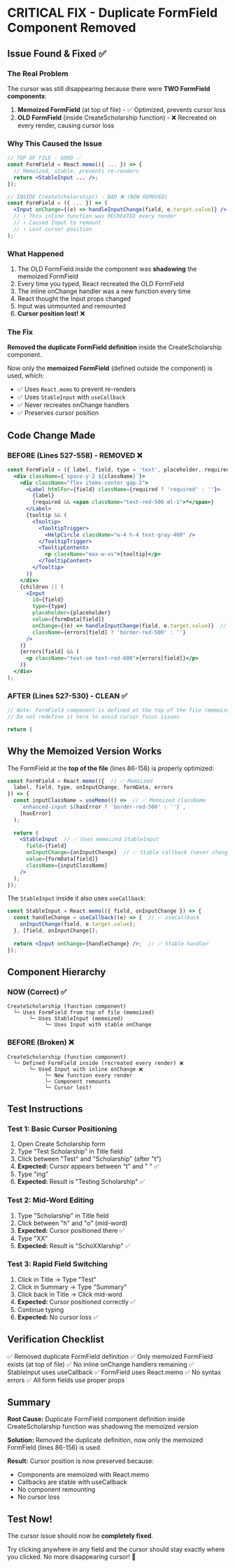 # CRITICAL FIX - Duplicate FormField Component Removed

## Issue Found & Fixed ✅

### The Real Problem
The cursor was still disappearing because there were **TWO FormField components**:

1. **Memoized FormField** (at top of file) - ✅ Optimized, prevents cursor loss
2. **OLD FormField** (inside CreateScholarship function) - ❌ Recreated on every render, causing cursor loss

### Why This Caused the Issue

```jsx
// TOP OF FILE - GOOD ✅
const FormField = React.memo(({ ... }) => {
  // Memoized, stable, prevents re-renders
  return <StableInput ... />;
});

// INSIDE CreateScholarship() - BAD ❌ (NOW REMOVED)
const FormField = ({ ... }) => (
  <Input onChange={(e) => handleInputChange(field, e.target.value)} />
  // ↑ This inline function was RECREATED every render
  // ↑ Caused Input to remount
  // ↑ Lost cursor position
);
```

### What Happened
1. The OLD FormField inside the component was **shadowing** the memoized FormField
2. Every time you typed, React recreated the OLD FormField
3. The inline onChange handler was a new function every time
4. React thought the Input props changed
5. Input was unmounted and remounted
6. **Cursor position lost!** ❌

### The Fix
**Removed the duplicate FormField definition** inside the CreateScholarship component.

Now only the **memoized FormField** (defined outside the component) is used, which:
- ✅ Uses `React.memo` to prevent re-renders
- ✅ Uses `StableInput` with `useCallback`
- ✅ Never recreates onChange handlers
- ✅ Preserves cursor position

## Code Change Made

### BEFORE (Lines 527-558) - REMOVED ❌
```jsx
const FormField = ({ label, field, type = 'text', placeholder, required, children, tooltip, className = '' }) => (
  <div className={`space-y-2 ${className}`}>
    <div className="flex items-center gap-2">
      <Label htmlFor={field} className={required ? 'required' : ''}>
        {label}
        {required && <span className="text-red-500 ml-1">*</span>}
      </Label>
      {tooltip && (
        <Tooltip>
          <TooltipTrigger>
            <HelpCircle className="w-4 h-4 text-gray-400" />
          </TooltipTrigger>
          <TooltipContent>
            <p className="max-w-xs">{tooltip}</p>
          </TooltipContent>
        </Tooltip>
      )}
    </div>
    {children || (
      <Input
        id={field}
        type={type}
        placeholder={placeholder}
        value={formData[field]}
        onChange={(e) => handleInputChange(field, e.target.value)}  // ❌ INLINE HANDLER!
        className={errors[field] ? 'border-red-500' : ''}
      />
    )}
    {errors[field] && (
      <p className="text-sm text-red-600">{errors[field]}</p>
    )}
  </div>
);
```

### AFTER (Lines 527-530) - CLEAN ✅
```jsx
// Note: FormField component is defined at the top of the file (memoized version)
// Do not redefine it here to avoid cursor focus issues

return (
```

## Why the Memoized Version Works

The FormField at the **top of the file** (lines 86-156) is properly optimized:

```jsx
const FormField = React.memo(({  // ✅ Memoized
  label, field, type, onInputChange, formData, errors
}) => {
  const inputClassName = useMemo(() =>  // ✅ Memoized className
    `enhanced-input ${hasError ? 'border-red-500' : ''}`,
    [hasError]
  );
  
  return (
    <StableInput  // ✅ Uses memoized StableInput
      field={field}
      onInputChange={onInputChange}  // ✅ Stable callback (never changes)
      value={formData[field]}
      className={inputClassName}
    />
  );
});
```

The `StableInput` inside it also uses `useCallback`:

```jsx
const StableInput = React.memo(({ field, onInputChange }) => {
  const handleChange = useCallback((e) => {  // ✅ useCallback
    onInputChange(field, e.target.value);
  }, [field, onInputChange]);
  
  return <Input onChange={handleChange} />;  // ✅ Stable handler
});
```

## Component Hierarchy

### NOW (Correct) ✅
```
CreateScholarship (function component)
  └─ Uses FormField from top of file (memoized)
       └─ Uses StableInput (memoized)
            └─ Uses Input with stable onChange
```

### BEFORE (Broken) ❌
```
CreateScholarship (function component)
  └─ Defined FormField inside (recreated every render) ❌
       └─ Used Input with inline onChange ❌
            └─ New function every render
            └─ Component remounts
            └─ Cursor lost!
```

## Test Instructions

### Test 1: Basic Cursor Positioning
1. Open Create Scholarship form
2. Type "Test Scholarship" in Title field
3. Click between "Test" and "Scholarship" (after "t")
4. **Expected:** Cursor appears between "t" and " " ✅
5. Type "ing" 
6. **Expected:** Result is "Testing Scholarship" ✅

### Test 2: Mid-Word Editing
1. Type "Scholarship" in Title field
2. Click between "h" and "o" (mid-word)
3. **Expected:** Cursor positioned there ✅
4. Type "XX"
5. **Expected:** Result is "SchoXXlarship" ✅

### Test 3: Rapid Field Switching
1. Click in Title → Type "Test"
2. Click in Summary → Type "Summary"
3. Click back in Title → Click mid-word
4. **Expected:** Cursor positioned correctly ✅
5. Continue typing
6. **Expected:** No cursor loss ✅

## Verification Checklist

✅ Removed duplicate FormField definition
✅ Only memoized FormField exists (at top of file)
✅ No inline onChange handlers remaining
✅ StableInput uses useCallback
✅ FormField uses React.memo
✅ No syntax errors
✅ All form fields use proper props

## Summary

**Root Cause:** Duplicate FormField component definition inside CreateScholarship function was shadowing the memoized version

**Solution:** Removed the duplicate definition, now only the memoized FormField (lines 86-156) is used

**Result:** Cursor position is now preserved because:
- Components are memoized with React.memo
- Callbacks are stable with useCallback
- No component remounting
- No cursor loss

## Test Now!

The cursor issue should now be **completely fixed**. 

Try clicking anywhere in any field and the cursor should stay exactly where you clicked. No more disappearing cursor! 🎉

